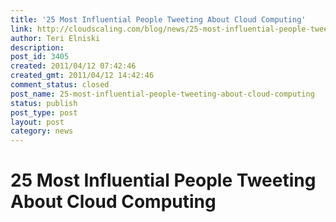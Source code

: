 ```yaml
---
title: '25 Most Influential People Tweeting About Cloud Computing'
link: http://cloudscaling.com/blog/news/25-most-influential-people-tweeting-about-cloud-computing/
author: Teri Elniski
description: 
post_id: 3405
created: 2011/04/12 07:42:46
created_gmt: 2011/04/12 14:42:46
comment_status: closed
post_name: 25-most-influential-people-tweeting-about-cloud-computing
status: publish
post_type: post
layout: post
category: news
---
```


# 25 Most Influential People Tweeting About Cloud Computing

